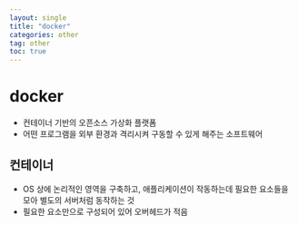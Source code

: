 ```yaml
---
layout: single
title: "docker"
categories: other
tag: other
toc: true
---
```


# docker

- 컨테이너 기반의 오픈소스 가상화 플랫폼
- 어떤 프로그램을 외부 환경과 격리시켜 구동할 수 있게 해주는 소프트웨어

## 컨테이너

- OS 상에 논리적인 영역을 구축하고, 애플리케이션이 작동하는데 필요한 요소들을 모아 별도의 서버처럼 동작하는 것
- 필요한 요소만으로 구성되어 있어 오버헤드가 적음


